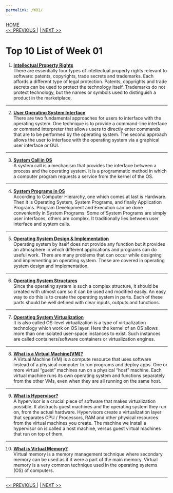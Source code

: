 ```yaml
---
permalink: /W01/
---
```

[HOME](../)<br>
[<< PREVIOUS |](../W00/)
[| NEXT >>](../W02/)<br>

# Top 10 List of Week 01

1. **[Intellectual Property Rights](https://freibrunlaw.com/intellectual-property-rights-software-protect/#:~:text=There%20are%20essentially%20four%20types,to%20protect%20the%20technology%20itself.)** <br>
There are essentially four types of intellectual property rights relevant to software: patents, copyrights, trade secrets and trademarks. Each affords a different type of legal protection. Patents, copyrights and trade secrets can be used to protect the technology itself. Trademarks do not protect technology, but the names or symbols used to distinguish a product in the marketplace. <br>
* * *

2. **[User Operating System Interface](http://www.padakuu.com/article/84-user-os-interface-command-interpreter-and-graphical-user-interfaces)** <br>
There are two fundamental approaches for users to interface with the operating system. One technique is to provide a command-line interface or command interpreter that allows users to directly enter commands that are to be performed by the operating system. The second approach allows the user to interface with the operating system via a graphical user interface or GUI. <br>
* * *

3. **[System Call in OS](https://www.guru99.com/system-call-operating-system.html)** <br>
A system call is a mechanism that provides the interface between a process and the operating system. It is a programmatic method in which a computer program requests a service from the kernel of the OS. <br>
* * *

4. **[System Programs in OS](https://www.geeksforgeeks.org/system-programs-in-operating-system/)** <br>
According to Computer Hierarchy, one which comes at last is Hardware. Then it is Operating System, System Programs, and finally Application Programs. Program Development and Execution can be done conveniently in System Programs. Some of System Programs are simply user interfaces, others are complex. It traditionally lies between user interface and system calls. <br>
* * *

5. **[Operating System Design & Implementation](https://www.tutorialspoint.com/operating-system-design-and-implementation)** <br>
Operating system by itself does not provide any function but it provides an atmosphere in which different applications and programs can do useful work. There are many problems that can occur while designing and implementing an operating system. These are covered in operating system design and implementation. <br>
* * *

6. **[Operating System Structures](http://faculty.salina.k-state.edu/tim/ossg/Introduction/struct.html)** <br>
Since the operating system is such a complex structure, it should be created with utmost care so it can be used and modified easily. An easy way to do this is to create the operating system in parts. Each of these parts should be well defined with clear inputs, outputs and functions. <br>
* * *

7. **[Operating System Virtualization](https://www.w3schools.in/cloud-virtualization/os-virtualization/)** <br>
It is also called OS-level virtualization is a type of virtualization technology which work on OS layer. Here the kernel of an OS allows more than one isolated user-space instances to exist. Such instances are called containers/software containers or virtualization engines. <br>
* * *

8. **[What is a Virtual Machine(VM)?](https://www.vmware.com/topics/glossary/content/virtual-machine)** <br>
A Virtual Machine (VM) is a compute resource that uses software instead of a physical computer to run programs and deploy apps. One or more virtual “guest” machines run on a physical “host” machine.  Each virtual machine runs its own operating system and functions separately from the other VMs, even when they are all running on the same host. <br>
* * *

9. **[What is Hypervisor?](https://phoenixnap.com/kb/what-is-hypervisor-type-1-2)** <br>
A hypervisor is a crucial piece of software that makes virtualization possible. It abstracts guest machines and the operating system they run on, from the actual hardware. Hypervisors create a virtualization layer that separates CPU / Processors, RAM and other physical resources from the virtual machines you create. The machine we install a hypervisor on is called a host machine, versus guest virtual machines that run on top of them. <br>
* * *

10. **[What is Virtual Memory?](https://searchstorage.techtarget.com/definition/virtual-memory)** <br>
Virtual memory is a memory management technique where secondary memory can be used as if it were a part of the main memory. Virtual memory is a very common technique used in the operating systems (OS) of computers. <br>
* * *

[<< PREVIOUS |](../W00/)
[| NEXT >>](../W02/)<br>
